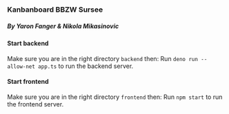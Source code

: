### Kanbanboard BBZW Sursee
##### By Yaron Fanger & Nikola Mikasinovic

#### Start backend

Make sure you are in the right directory `backend` then:
Run `deno run --allow-net app.ts` to run the backend server.

#### Start frontend

Make sure you are in the right directory `frontend` then:
Run `npm start` to run the frontend server.


